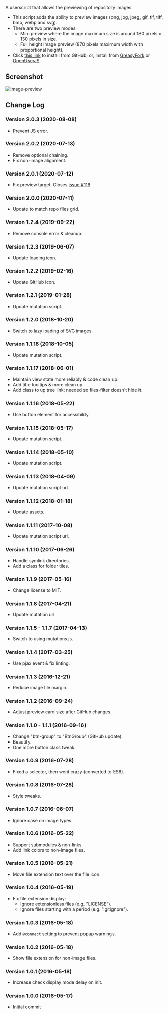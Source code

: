 A userscript that allows the previewing of repository images.

* This script adds the ability to preview images (png, jpg, jpeg, gif, tif, tiff, bmp, webp and svg).
* There are two preview modes:
  * Mini preview where the image maximum size is around 180 pixels x 130 pixels in size.
  * Full height image preview (870 pixels maximum width with proportional height).
* Click [this link](https://raw.githubusercontent.com/Mottie/GitHub-userscripts/master/github-image-preview.user.js) to install from GitHub; or, install from [GreasyFork](https://greasyfork.org/en/scripts/19773-github-image-preview) or [OpenUserJS](https://openuserjs.org/scripts/Mottie/GitHub_Image_Preview).

## Screenshot

![image-preview](https://cloud.githubusercontent.com/assets/136959/15345789/c60ba684-1c77-11e6-86fd-dada166324e6.gif)

## Change Log

### Version 2.0.3 (2020-08-08)

* Prevent JS error.

### Version 2.0.2 (2020-07-13)

* Remove optional chaining.
* Fix non-image alignment.

### Version 2.0.1 (2020-07-12)

* Fix preview target. Closes [issue #116](https://github.com/Mottie/GitHub-userscripts/issues/116)

### Version 2.0.0 (2020-07-11)

* Update to match repo files grid.

### Version 1.2.4 (2019-09-22)

* Remove console error & cleanup.

### Version 1.2.3 (2019-06-07)

* Update loading icon.

### Version 1.2.2 (2019-02-16)

* Update GitHub icon.

### Version 1.2.1 (2019-01-28)

* Update mutation script.

### Version 1.2.0 (2018-10-20)

* Switch to lazy loading of SVG images.

### Version 1.1.18 (2018-10-05)

* Update mutation script.

### Version 1.1.17 (2018-06-01)

* Maintain view state more reliably & code clean up.
* Add title tooltips & more clean up.
* Add class to up tree link; needed so files-filter doesn't hide it.

### Version 1.1.16 (2018-05-22)

* Use button element for accessibility.

### Version 1.1.15 (2018-05-17)

* Update mutation script.

### Version 1.1.14 (2018-05-10)

* Update mutation script.

### Version 1.1.13 (2018-04-09)

* Update mutation script url.

### Version 1.1.12 (2018-01-18)

* Update assets.

### Version 1.1.11 (2017-10-08)

* Update mutation script url.

### Version 1.1.10 (2017-06-26)

* Handle symlink directories.
* Add a class for folder tiles.

### Version 1.1.9 (2017-05-16)

* Change license to MIT.

### Version 1.1.8 (2017-04-21)

* Update mutation url.

### Version 1.1.5 - 1.1.7 (2017-04-13)

* Switch to using mutations.js.

### Version 1.1.4 (2017-03-25)

* Use pjax event & fix linting.

### Version 1.1.3 (2016-12-21)

* Reduce image tile margin.

### Version 1.1.2 (2016-09-24)

* Adjust preview card size after GitHub changes.

### Version 1.1.0 - 1.1.1 (2016-09-16)

* Change "btn-group" to "BtnGroup" (GitHub update).
* Beautify.
* One more button class tweak.

### Version 1.0.9 (2016-07-28)

* Fixed a selector, then went crazy (converted to ES6).

### Version 1.0.8 (2016-07-28)

* Style tweaks.

### Version 1.0.7 (2016-06-07)

* Ignore case on image types.

### Version 1.0.6 (2016-05-22)

* Support submodules & non-links.
* Add link colors to non-image files.

### Version 1.0.5 (2016-05-21)

* Move file extension text over the file icon.

### Version 1.0.4 (2016-05-19)

* Fix file extension display:
  * Ignore extensionless files (e.g. "LICENSE").
  * Ignore files starting with a period (e.g. ".gitignore").

### Version 1.0.3 (2016-05-18)

* Add `@connect` setting to prevent popup warnings.

### Version 1.0.2 (2016-05-18)

* Show file extension for non-image files.

### Version 1.0.1 (2016-05-18)

* Increase check display mode delay on init.

### Version 1.0.0 (2016-05-17)

* Initial commit
